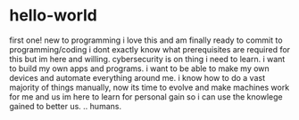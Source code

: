 # hello-world
first one!
new to programming
i love this and am finally ready to commit to programming/coding
i dont exactly know what prerequisites are required for this but im here and willing.
cybersecurity is on thing i need to learn. i want to build my own apps and programs.
i want to be able to make my own devices and automate everything around me.
i know how to do a vast majority of things manually, now its time to evolve and make machines work for me and us
im here to learn for personal gain so i can use the knowlege gained to better us. .. humans.
